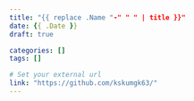```yaml
---
title: "{{ replace .Name "-" " " | title }}"
date: {{ .Date }}
draft: true

categories: []
tags: []

# Set your external url
link: "https://github.com/kskumgk63/"
---
```

